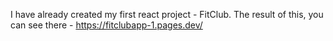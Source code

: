 I have already created my first react project - FitClub.
The result of this, you can see there - https://fitclubapp-1.pages.dev/
